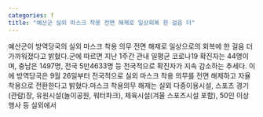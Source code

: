 ```yaml
---
categories: f
title: "예산군 실외 마스크 착용 전면 해제로 일상회복 한 걸음 더"
---
```

예산군이 방역당국의 실외 마스크 착용 의무 전면 해제로 일상으로의 회복에 한 걸음 더 가까워졌다고 밝혔다.군에 따르면 지난 1주간 관내 일평균 코로나19 확진자는 44명이며, 충남은 1497명, 전국 5만4633명 등 전국적으로 확진자가 지속 감소하는 추세다. 이에 방역당국은 9월 26일부터 전국적으로 실외 마스크 착용 의무를 전면 해제하고 자율 착용으로 전환한다고 밝혔다.마스크 착용의무 해제는 실외 다중이용시설, 스포츠 경기(관람)장, 유원시설(놀이공원, 워터파크), 체육시설(겨울 스포츠시설 포함), 50인 이상 행사 등 실외에서